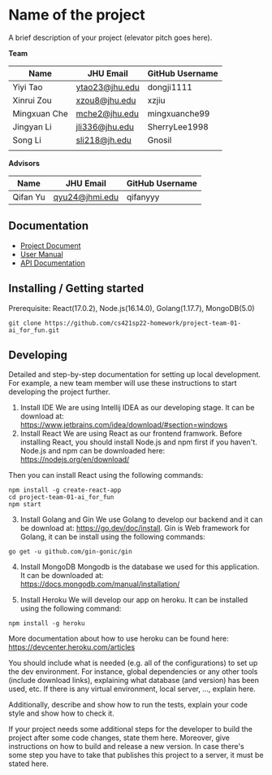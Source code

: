 # Name of the project 

A brief description of your project (elevator pitch goes here).

**Team**

| Name       | JHU Email      | GitHub Username |
| ----       | ---------      | --------------- |
| Yiyi Tao   | ytao23@jhu.edu |  dongji1111     |
| Xinrui Zou | xzou8@jhu.edu  |     xzjiu       |
|Mingxuan Che| mche2@jhu.edu  |  mingxuanche99  |
|Jingyan Li  | jli336@jhu.edu |  SherryLee1998  |
|Song Li     | sli218@jh.edu  |     Gnosil      |
|            |                |                 |

**Advisors** 

| Name | JHU Email | GitHub Username |
| ---- | --------- | --------------- |
| Qifan Yu     |    qyu24@jhmi.edu       |       qifanyyy          |

## Documentation

* [Project Document](https://docs.google.com/document/d/1ETNIUtfBC506FS00uXnfnk-7b1eCrsGPecZe2KY8Onk/edit#heading=h.k4ooyeg0z5a9)
* [User Manual](https://cs421sp22-homework.github.io/project-team-01-ai_for_fun/)
* [API Documentation](https://github.com/cs421sp22-homework/project-team-01-ai_for_fun/blob/main/docs/API%20reference/API.md)

## Installing / Getting started

Prerequisite: React(17.0.2), Node.js(16.14.0), Golang(1.17.7), MongoDB(5.0)

```shell
git clone https://github.com/cs421sp22-homework/project-team-01-ai_for_fun.git

```

## Developing
Detailed and step-by-step documentation for setting up local development. For example, a new team member will use these instructions to start developing the project further. 
1. Install IDE
  We are using Intellij IDEA as our developing stage. It can be download at: https://www.jetbrains.com/idea/download/#section=windows
2. Install React 
  We are using React as our frontend framwork. Before installing React, you should install Node.js and npm first if you haven't. Node.js and npm can be downloaded here: https://nodejs.org/en/download/
  
  Then you can install React using the following commands:
```shell
npm install -g create-react-app 
cd project-team-01-ai_for_fun
npm start

```
3. Install Golang and Gin
We use Golang to develop our backend and it can be download at: https://go.dev/doc/install. Gin is Web framework for Golang, it can be install using the following commands:

```shell
go get -u github.com/gin-gonic/gin

```
4. Install MongoDB
Mongodb is the database we used for this application. It can be downloaded at: https://docs.mongodb.com/manual/installation/


5. Install Heroku
  We will develop our app on heroku. It can be installed using the following command:
```shell
npm install -g heroku
```
  More documentation about how to use heroku can be found here: https://devcenter.heroku.com/articles

You should include what is needed (e.g. all of the configurations) to set up the dev environment. For instance, global dependencies or any other tools (include download links), explaining what database (and version) has been used, etc. If there is any virtual environment, local server, ..., explain here. 

Additionally, describe and show how to run the tests, explain your code style and show how to check it.

If your project needs some additional steps for the developer to build the project after some code changes, state them here. Moreover, give instructions on how to build and release a new version. In case there's some step you have to take that publishes this project to a server, it must be stated here. 
